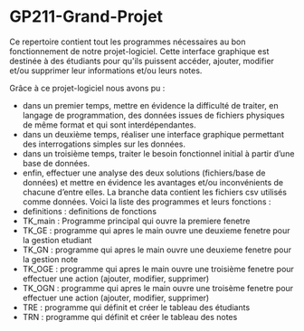 # GP211-Grand-Projet
Ce repertoire contient tout les programmes nécessaires au bon fonctionnement de notre projet-logiciel. 
Cette interface graphique est destinée à des étudiants pour qu'ils puissent accéder, ajouter, modifier et/ou supprimer leur informations et/ou leurs notes. 

Grâce à ce projet-logiciel nous avons pu :
- dans un premier temps, mettre en évidence la difficulté de traiter, en langage de programmation, des données issues de fichiers physiques de même format 
  et qui sont interdépendantes.
- dans un deuxième temps, réaliser une interface graphique permettant des interrogations simples sur les données.
- dans un troisième temps, traiter le besoin fonctionnel initial à partir d’une base de données.
- enfin, effectuer une analyse des deux solutions (fichiers/base de données) et mettre en évidence les avantages et/ou inconvénients de chacune d’entre elles.
La branche data contient les fichiers csv utilisés comme données.
Voici la liste des programmes et leurs fonctions :
- definitions : definitions de fonctions
- TK_main : Programme principal qui ouvre la premiere fenetre
- TK_GE : programme qui apres le main ouvre une deuxieme fenetre pour la gestion etudiant
- TK_GN : programme qui apres le main ouvre une deuxieme fenetre pour la gestion note
- TK_OGE : programme qui apres le main ouvre une troisième fenetre pour effectuer une action (ajouter, modifier, supprimer)
- TK_OGN : programme qui apres le main ouvre une troisème fenetre pour effectuer une action (ajouter, modifier, supprimer)
- TRE : programme qui définit et créer le tableau des étudiants
- TRN : programme qui définit et créer le tableau des notes
